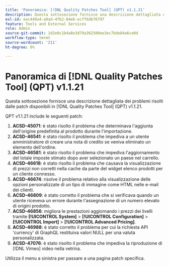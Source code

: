 ```yaml
---
title: 'Panoramica: [!DNL Quality Patches Tool] (QPT) v1.1.21'
description: Questa sottosezione fornisce una descrizione dettagliata dei problemi risolti dalle patch disponibili in  [!DNL Quality Patches Tool] (QPT) v1.1.21.
exl-id: eec449a4-a9ad-4fb2-84e6-ecff6db76797
feature: Tools and External Services
role: Admin
source-git-commit: 1d2e0c1b4a8e3d79a362500ee3ec7bde84a6ce0d
workflow-type: tm+mt
source-wordcount: '211'
ht-degree: 0%

---
```


# Panoramica di [!DNL Quality Patches Tool] (QPT) v1.1.21

Questa sottosezione fornisce una descrizione dettagliata dei problemi risolti dalle patch disponibili in [!DNL Quality Patches Tool] (QPT) v1.1.21.

QPT v1.1.21 include le seguenti patch:

1. **ACSD-45071**: è stato risolto il problema che determinava l&#39;aggiunta dell&#39;origine predefinita al prodotto durante l&#39;importazione.
1. **ACSD-46541**: è stato risolto il problema che impediva a un utente amministratore di creare una nota di credito se veniva eliminato un elemento dell&#39;ordine.
1. **ACSD-46581**: è stato risolto il problema che impediva l&#39;aggiornamento del totale imposte stimato dopo aver selezionato un paese nel carrello.
1. **ACSD-46618**: è stato risolto il problema che causava la visualizzazione di prezzi non corretti nella cache da parte del widget elenco prodotti per un cliente connesso.
1. **ACSD-46674**: risolve il problema relativo alla visualizzazione delle opzioni personalizzate di un tipo di immagine come HTML nelle e-mail dei clienti.
1. **ACSD-46809**: è stato corretto il problema che si verificava quando un utente riceveva un errore durante l&#39;assegnazione di un numero elevato di origini prodotto.
1. **ACSD-46856**: migliora le prestazioni aggiornando i prezzi dei livelli tramite **[!UICONTROL System]** > **[!UICONTROL Configuration]** > **[!UICONTROL Import]** > **[!UICONTROL Advanced Pricing]**.
1. **ACSD-46988**: è stato corretto il problema per cui la richiesta API &#39;currency&#39; di GraphQL restituiva valori NULL per una valuta personalizzata.
1. **ACSD-47076**: è stato risolto il problema che impediva la riproduzione di [!DNL Vimeo] video nella vetrina.

Utilizza il menu a sinistra per passare a una pagina patch specifica.
